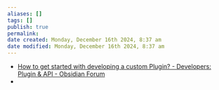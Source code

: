 ```yaml
---
aliases: []
tags: []
publish: true
permalink:
date created: Monday, December 16th 2024, 8:37 am
date modified: Monday, December 16th 2024, 8:37 am
---
```


- [How to get started with developing a custom Plugin? - Developers: Plugin & API - Obsidian Forum](https://forum.obsidian.md/t/how-to-get-started-with-developing-a-custom-plugin/8157/3)
- 